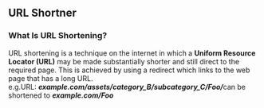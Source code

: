 ## URL Shortner

### What Is URL Shortening?<br>
URL shortening is a technique on the internet in which a <b>Uniform Resource Locator (URL)</b> may be made substantially shorter and still direct to the required page. This is achieved by using a redirect which links to the web page that has a long URL.<br>
e.g.URL: <b><i>example.com/assets/category_B/subcategory_C/Foo/</i></b>can be shortened to <b><i>example.com/Foo</i></b>